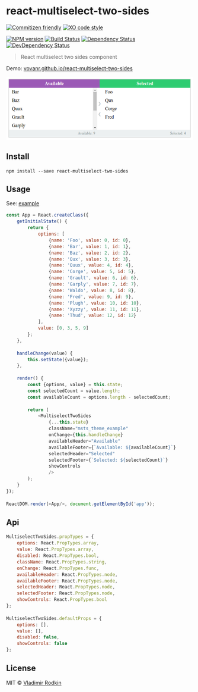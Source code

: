 # react-multiselect-two-sides

[![Commitizen friendly][commitizen-image]][commitizen-url]
[![XO code style][codestyle-image]][codestyle-url]

[![NPM version][npm-image]][npm-url]
[![Build Status][travis-image]][travis-url]
[![Dependency Status][depstat-image]][depstat-url]
[![DevDependency Status][depstat-dev-image]][depstat-dev-url]

> React multiselect two sides component

Demo: [vovanr.github.io/react-multiselect-two-sides][demo]

![](preview.png)

## Install

```
npm install --save react-multiselect-two-sides
```

## Usage
See: [example](example/app.jsx)

```js
const App = React.createClass({
    getInitialState() {
        return {
            options: [
                {name: 'Foo', value: 0, id: 0},
                {name: 'Bar', value: 1, id: 1},
                {name: 'Baz', value: 2, id: 2},
                {name: 'Qux', value: 3, id: 3},
                {name: 'Quux', value: 4, id: 4},
                {name: 'Corge', value: 5, id: 5},
                {name: 'Grault', value: 6, id: 6},
                {name: 'Garply', value: 7, id: 7},
                {name: 'Waldo', value: 8, id: 8},
                {name: 'Fred', value: 9, id: 9},
                {name: 'Plugh', value: 10, id: 10},
                {name: 'Xyzzy', value: 11, id: 11},
                {name: 'Thud', value: 12, id: 12}
            ],
            value: [0, 3, 5, 9]
        };
    },

    handleChange(value) {
        this.setState({value});
    },

    render() {
        const {options, value} = this.state;
        const selectedCount = value.length;
        const availableCount = options.length - selectedCount;

        return (
            <MultiselectTwoSides
                {...this.state}
                className="msts_theme_example"
                onChange={this.handleChange}
                availableHeader="Available"
                availableFooter={`Available: ${availableCount}`}
                selectedHeader="Selected"
                selectedFooter={`Selected: ${selectedCount}`}
                showControls
                />
        );
    }
});

ReactDOM.render(<App/>, document.getElementById('app'));
```

## Api

```js
MultiselectTwoSides.propTypes = {
    options: React.PropTypes.array,
    value: React.PropTypes.array,
    disabled: React.PropTypes.bool,
    className: React.PropTypes.string,
    onChange: React.PropTypes.func,
    availableHeader: React.PropTypes.node,
    availableFooter: React.PropTypes.node,
    selectedHeader: React.PropTypes.node,
    selectedFooter: React.PropTypes.node,
    showControls: React.PropTypes.bool
};

MultiselectTwoSides.defaultProps = {
    options: [],
    value: [],
    disabled: false,
    showControls: false
};
```

## License
MIT © [Vladimir Rodkin](https://github.com/VovanR)

[demo]: http://vovanr.github.io/react-multiselect-two-sides

[commitizen-url]: http://commitizen.github.io/cz-cli/
[commitizen-image]: https://img.shields.io/badge/commitizen-friendly-brightgreen.svg?style=flat-square

[codestyle-url]: https://github.com/sindresorhus/xo
[codestyle-image]: https://img.shields.io/badge/code_style-XO-5ed9c7.svg?style=flat-square

[npm-url]: https://npmjs.org/package/react-multiselect-two-sides
[npm-image]: https://img.shields.io/npm/v/react-multiselect-two-sides.svg?style=flat-square

[travis-url]: https://travis-ci.org/VovanR/react-multiselect-two-sides
[travis-image]: https://img.shields.io/travis/VovanR/react-multiselect-two-sides.svg?style=flat-square

[depstat-url]: https://david-dm.org/VovanR/react-multiselect-two-sides
[depstat-image]: https://david-dm.org/VovanR/react-multiselect-two-sides.svg?style=flat-square

[depstat-dev-url]: https://david-dm.org/VovanR/react-multiselect-two-sides
[depstat-dev-image]: https://david-dm.org/VovanR/react-multiselect-two-sides/dev-status.svg?style=flat-square
